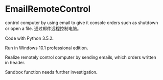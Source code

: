 # EmailRemoteControl
control computer by using email to give it console orders such as shutdown or open a file. 通过邮件远程控制电脑。

Code with Python 3.5.2.

Run in Windows 10.1 professional edition.

Realize remotely control computer by sending emails, which orders written in header. 

Sandbox function needs further investigation.
